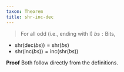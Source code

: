 ```yaml
---
taxon: Theorem
title: shr-inc-dec
---
```


> For all odd (i.e., ending with I) $bs : \text{Bits}$,

* $\text{shr}(\text{dec}(bs)) = \text{shr}(bs)$
* $\text{shr}(\text{inc}(bs)) = \text{inc}(\text{shr}(bs))$

**Proof** Both follow directly from the definitions.
